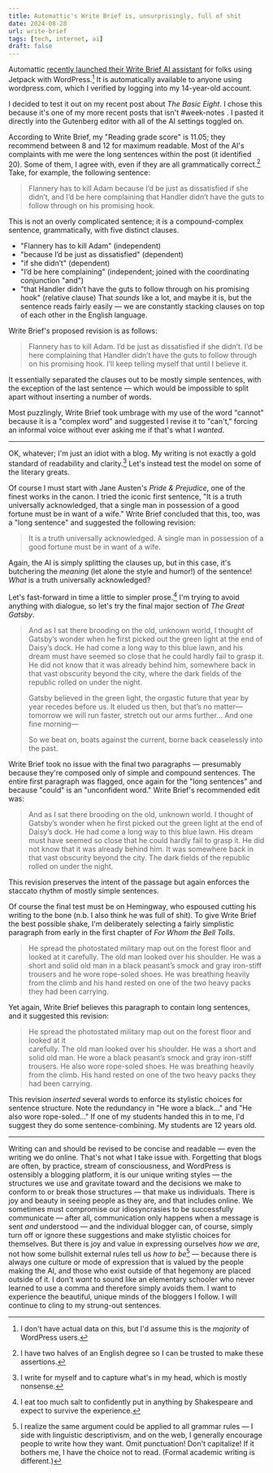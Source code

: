 ```yaml
---
title: Automattic's Write Brief is, unsurprisingly, full of shit
date: 2024-08-28
url: write-brief
tags: [tech, internet, ai]
draft: false
---
```


Automattic [recently launched their Write Brief AI assistant](https://techcrunch.com/2024/08/07/automattic-launches-ai-writing-tool-that-aims-to-make-wordpress-blogs-more-readable-and-succinct/) for folks using Jetpack with WordPress.[^1] It is automatically available to anyone using wordpress.com, which I verified by logging into my 14-year-old account.

I decided to test it out on my recent post about _The Basic Eight_. I chose this because it's one of my more recent posts that isn't #week-notes . I pasted it directly into the Gutenberg editor with all of the AI settings toggled on.

According to Write Brief, my "Reading grade score" is 11.05; they recommend between 8 and 12 for maximum readable. Most of the AI's complaints with me were the long sentences within the post (it identified 20). Some of them, I agree with, even if they are all grammatically correct.[^2] Take, for example, the following sentence:

> Flannery has to kill Adam because I’d be just as dissatisfied if she didn’t, and I’d be here complaining that Handler didn’t have the guts to follow through on his promising hook.

This is not an overly complicated sentence; it is a compound-complex sentence, grammatically, with five distinct clauses.
- "Flannery has to kill Adam" (independent)
- "because I’d be just as dissatisfied" (dependent)
- "if she didn’t" (dependent)
- "I’d be here complaining" (independent; joined with the coordinating conjunction "and")
- "that Handler didn’t have the guts to follow through on his promising hook" (relative clause)
That *sounds* like a lot, and maybe it is, but the sentence reads fairly easily — we are constantly stacking clauses on top of each other in the English language. 

Write Brief's proposed revision is as follows:

> Flannery has to kill Adam. I’d be just as dissatisfied if she didn’t. I’d be here complaining that Handler didn’t have the guts to follow through on his promising hook. I’ll keep telling myself that until I believe it.

It essentially separated the clauses out to be mostly simple sentences, with the exception of the last sentence — which would be impossible to split apart without inserting a number of words.

Most puzzlingly, Write Brief took umbrage with my use of the word "cannot" because it is a "complex word" and suggested I revise it to "can't," forcing an informal voice without ever asking me if that's what I *wanted*.

---
OK, whatever; I'm just an idiot with a blog. My writing is not exactly a gold standard of readability and clarity.[^3]  Let's instead test the model on some of the literary greats.

Of course I must start with Jane Austen's *Pride & Prejudice*, one of the finest works in the canon. I tried the iconic first sentence, "It is a truth universally acknowledged, that a single man in possession of a good fortune must be in want of a wife." Write Brief concluded that this, too, was a "long sentence" and suggested the following revision:

> It is a truth universally acknowledged. A single man in possession of a good fortune must be in want of a wife.

Again, the AI is simply splitting the clauses up, but in this case, it's butchering the *meaning* (let alone the style and humor!) of the sentence! *What* is a truth universally acknowledged?

Let's fast-forward in time a little to simpler prose.[^4] I'm trying to avoid anything with dialogue, so let's try the final major section of *The Great Gatsby*.

> And as I sat there brooding on the old, unknown world, I thought of Gatsby’s wonder when he first picked out the green light at the end of Daisy’s dock. He had come a long way to this blue lawn, and his dream must have seemed so close that he could hardly fail to grasp it. He did not know that it was already behind him, somewhere back in that vast obscurity beyond the city, where the dark fields of the republic rolled on under the night.
> 
> Gatsby believed in the green light, the orgastic future that year by year recedes before us. It eluded us then, but that’s no matter—tomorrow we will run faster, stretch out our arms further… And one fine morning—
> 
> So we beat on, boats against the current, borne back ceaselessly into the past.

Write Brief took no issue with the final two paragraphs — presumably because they're composed only of simple and compound sentences. The entire first paragraph was flagged, once again for the "long sentences" and because "could" is an "unconfident word." Write Brief's recommended edit was:

> And as I sat there brooding on the old, unknown world. I thought of Gatsby’s wonder when he first picked out the green light at the end of Daisy’s dock. He had come a long way to this blue lawn. His dream must have seemed so close that he could hardly fail to grasp it. He did not know that it was already behind him. It was somewhere back in that vast obscurity beyond the city. The dark fields of the republic rolled on under the night.

This revision preserves the intent of the passage but again enforces the staccato rhythm of mostly simple sentences.

Of course the final test must be on Hemingway, who espoused cutting his writing to the bone (n.b. I also think he was full of shit). To give Write Brief the best possible shake, I'm deliberately selecting a fairly simplistic paragraph from early in the first chapter of *For Whom the Bell Tolls*.

> He spread the photostated military map out on the forest floor and looked at it
carefully. The old man looked over his shoulder. He was a short and solid old man in a
black peasant’s smock and gray iron-stiff trousers and he wore rope-soled shoes. He
was breathing heavily from the climb and his hand rested on one of the two heavy packs
they had been carrying.

Yet again, Write Brief believes this paragraph to contain long sentences, and it suggested this revision:

> He spread the photostated military map out on the forest floor and looked at it  
carefully. The old man looked over his shoulder. He was a short and solid old man. He wore a black peasant’s smock and gray iron-stiff trousers. He also wore rope-soled shoes. He  was breathing heavily from the climb. His hand rested on one of the two heavy packs  they had been carrying.

This revision *inserted* several words to enforce its stylistic choices for sentence structure. Note the redundancy in "He wore a black..." and "He also wore rope-soled..." If one of my students handed this in to me, I'd suggest they do some sentence-combining. My students are 12 years old.
___
Writing can and should be revised to be concise and readable — even the writing we do online. That's not what I take issue with. Forgetting that blogs are often, by practice, stream of consciousness, and WordPress is ostensibly a blogging platform, it is our unique writing styles — the structures we use and gravitate toward and the decisions we make to conform to or break those structures — that make us individuals. There is joy and beauty in seeing people as they are, and that includes online. We sometimes must compromise our idiosyncrasies to be successfully communicate — after all, communication only happens when a message is sent *and* understood — and the individual blogger can, of course, simply turn off or ignore these suggestions and make stylistic choices for themselves. But there is joy and value in expressing ourselves *how we are*, not how some bullshit external rules tell us *how to be*[^5] — because there is always one culture or mode of expression that is valued by the people making the AI, and those who exist outside of that hegemony are placed outside of it. I don't *want* to sound like an elementary schooler who never learned to use a comma and therefore simply avoids them. I want to experience the beautiful, unique minds of the bloggers I follow. I will continue to cling to my strung-out sentences.

[^1]: I don't have actual data on this, but I'd assume this is the _majority_ of WordPress users.
[^2]: I have two halves of an English degree so I can be trusted to make these assertions.
[^3]: I write for myself and to capture what's in my head, which is mostly nonsense.
[^4]: I eat too much salt to confidently put in anything by Shakespeare and expect to survive the experience.
[^5]: I realize the same argument could be applied to all grammar rules — I side with linguistic descriptivism, and on the web, I generally encourage people to write how they want. Omit punctuation! Don't capitalize! If it bothers me, I have the choice not to read. (Formal academic writing is different.)
